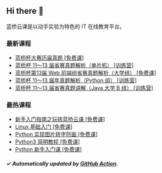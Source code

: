 ## Hi there 👋

蓝桥云课是以动手实验为特色的 IT 在线教育平台。

### 最新课程

<!-- LATEST:START -->
- [蓝桥杯大赛历届真题 [免费课]](https://www.lanqiao.cn/courses/2786/)
- [蓝桥杯 11～13 届省赛真题解析（单片机） [训练营]](https://www.lanqiao.cn/courses/11013/)
- [蓝桥杯第13届 Web 前端组省赛真题解析（大学组） [免费课]](https://www.lanqiao.cn/courses/9791/)
- [蓝桥杯 11～13 届年真题解析（Python 组） [训练营]](https://www.lanqiao.cn/courses/11012/)
- [蓝桥杯 11～13 届省赛真题讲解（Java 大学 B 组） [训练营]](https://www.lanqiao.cn/courses/11011/)
<!-- LATEST:END -->

### 最热课程

<!-- HOTEST:START -->
- [新手入门指南之玩转蓝桥云课 [免费课]](https://www.lanqiao.cn/courses/63/)
- [Linux 基础入门 [免费课]](https://www.lanqiao.cn/courses/1/)
- [Python 实现图片转字符画 [免费课]](https://www.lanqiao.cn/courses/370/)
- [Python3 简明教程 [免费课]](https://www.lanqiao.cn/courses/596/)
- [Python 新手入门课 [免费课]](https://www.lanqiao.cn/courses/1330/)
<!-- HOTEST:END -->

##### ✓ Automatically updated by [GitHub Action](https://github.com/lanqiao-courses/.github/actions/workflows/update.yml).
